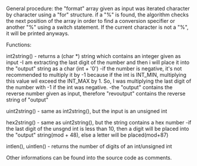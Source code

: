 General procedure: the "format" array given as input was iterated character by
character using a "for" structure. if a "%" is found, the algorithm checks the
next position of the array in order to find a conversion specifier or another "%"
using a switch statement. If the current character is not a "%", it will be
printed anyways.

Functions:

int2string() - returns a (char *) string which contains an integer given as input
-I am extracting the last digit of the number and then i will place it into
the "output" string as a char (int + '0')
-if the number is negative, it's not recommended to multiply it by -1 because
if the int is INT_MIN, multiplying this value wil exceed the INT_MAX by 1. So,
I was multiplying the last digit of the number with -1 if the int was negative.
-the "output" contains the reverse number given as input, therefore "revoutput"
contains the reverse string of "output"

uint2string() - same as int2string(), but the input is an unsigned int

hex2string() - same as uint2string(), but the string contains a hex number
-if the last digit of the unsgnd int is less than 10, then a digit will be
placed into the "output" string(mod + 48), else a letter will be placed(mod+87)

intlen(), uintlen() - returns the number of digits of an int/unsigned int

Other informations can be found into the source code as comments.
